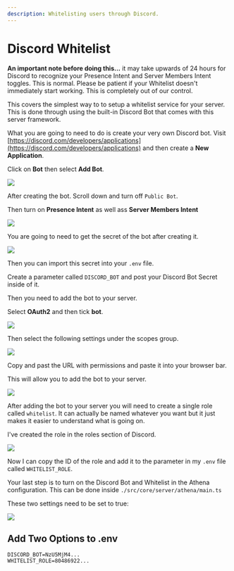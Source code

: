 ```yaml
---
description: Whitelisting users through Discord.
---
```


# Discord Whitelist

**An important note before doing this...** it may take upwards of 24 hours for Discord to recognize your Presence Intent and Server Members Intent toggles. This is normal. Please be patient if your Whitelist doesn't immediately start working. This is completely out of our control.

This covers the simplest way to to setup a whitelist service for your server. This is done through using the built-in Discord Bot that comes with this server framework.

What you are going to need to do is create your very own Discord bot. Visit [https://discord.com/developers/applications](https://discord.com/developers/applications) and then create a **New Application**.

Click on **Bot** then select **Add Bot**.

![](https://i.imgur.com/sXD8ZwL.png)

After creating the bot. Scroll down and turn off `Public Bot`.

Then turn on **Presence Intent** as well ass **Server Members Intent**

![](https://i.imgur.com/Eaw7dlk.png)

You are going to need to get the secret of the bot after creating it.

![](https://i.imgur.com/zWFthOt.png)

Then you can import this secret into your `.env` file.

Create a parameter called `DISCORD_BOT` and post your Discord Bot Secret inside of it.

Then you need to add the bot to your server.

Select **OAuth2** and then tick **bot**.

![](https://i.imgur.com/E0GySAn.png)

Then select the following settings under the scopes group.

![](https://i.imgur.com/W3W36qL.png)

Copy and past the URL with permissions and paste it into your browser bar.

This will allow you to add the bot to your server.

![](https://i.imgur.com/18v4YRp.png)

After adding the bot to your server you will need to create a single role called `whitelist`. It can actually be named whatever you want but it just makes it easier to understand what is going on.

I've created the role in the roles section of Discord.

![](https://i.imgur.com/I1NWLIP.png)

Now I can copy the ID of the role and add it to the parameter in my `.env` file called `WHITELIST_ROLE`.

Your last step is to turn on the Discord Bot and Whitelist in the Athena configuration. This can be done inside `./src/core/server/athena/main.ts`

These two settings need to be set to true:

![](https://i.imgur.com/kK3p6DS.png)

## Add Two Options to .env

```text
DISCORD_BOT=NzU5MjM4...
WHITELIST_ROLE=80486922...
```

